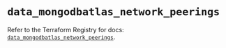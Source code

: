 # `data_mongodbatlas_network_peerings`

Refer to the Terraform Registry for docs: [`data_mongodbatlas_network_peerings`](https://registry.terraform.io/providers/mongodb/mongodbatlas/1.17.6/docs/data-sources/network_peerings).
